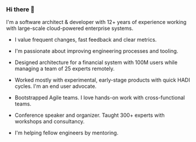 ### Hi there 👋

I'm a software architect & developer with 12+ years of experience working with large-scale cloud-powered enterprise systems. 

- I value frequent changes, fast feedback and clear metrics. 
- I'm passionate about improving engineering processes and tooling. 

- Designed architecture for a financial system with 100M users while managing a team of 25 experts remotely. 
- Worked mostly with experimental, early-stage products with quick HADI cycles. I'm an end user advocate.
- Bootstrapped Agile teams. I love hands-on work with cross-functional teams. 
- Conference speaker and organizer. Taught 300+ experts with workshops and consultancy.
- I'm helping fellow engineers by mentoring.
